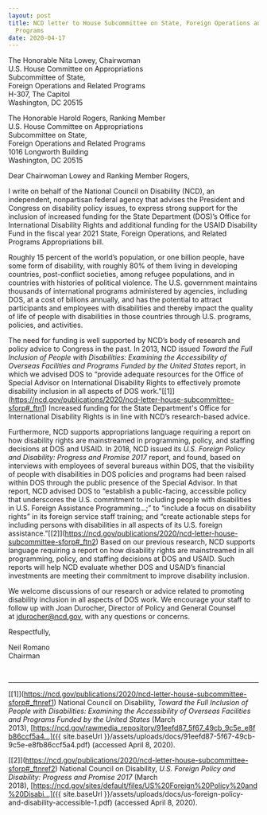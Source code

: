 ```yaml
---
layout: post
title: NCD letter to House Subcommittee on State, Foreign Operations and Related
  Programs
date: 2020-04-17
---
```

The Honorable Nita Lowey, Chairwoman\
U.S. House Committee on Appropriations\
Subcommittee of State,\
Foreign Operations and Related Programs\
H-307, The Capitol\
Washington, DC 20515

The Honorable Harold Rogers, Ranking Member\
U.S. House Committee on Appropriations\
Subcommittee on State,\
Foreign Operations and Related Programs\
1016 Longworth Building\
Washington, DC 20515

Dear Chairwoman Lowey and Ranking Member Rogers,

I write on behalf of the National Council on Disability (NCD), an independent, nonpartisan federal agency that advises the President and Congress on disability policy issues, to express strong support for the inclusion of increased funding for the State Department (DOS)’s Office for International Disability Rights and additional funding for the USAID Disability Fund in the fiscal year 2021 State, Foreign Operations, and Related Programs Appropriations bill.

Roughly 15 percent of the world’s population, or one billion people, have some form of disability, with roughly 80% of them living in developing countries, post-conflict societies, among refugee populations, and in countries with histories of political violence. The U.S. government maintains thousands of international programs administered by agencies, including DOS, at a cost of billions annually, and has the potential to attract participants and employees with disabilities and thereby impact the quality of life of people with disabilities in those countries through U.S. programs, policies, and activities.

The need for funding is well supported by NCD’s body of research and policy advice to Congress in the past. In 2013, NCD issued *Toward the Full Inclusion of People with Disabilities: Examining the Accessibility of Overseas Facilities and Programs Funded by the United States* report, in which we advised DOS to “provide adequate resources for the Office of Special Advisor on International Disability Rights to effectively promote disability inclusion in all aspects of DOS work.”[\[1]](https://ncd.gov/publications/2020/ncd-letter-house-subcommittee-sforp#_ftn1) Increased funding for the State Department's Office for International Disability Rights is in line with NCD’s research-based advice.

Furthermore, NCD supports appropriations language requiring a report on how disability rights are mainstreamed in programming, policy, and staffing decisions at DOS and USAID. In 2018, NCD issued its *U.S. Foreign Policy and Disability: Progress and Promise 2017* report, and found, based on interviews with employees of several bureaus within DOS, that the visibility of people with disabilities in DOS policies and programs had been raised within DOS through the public presence of the Special Advisor. In that report, NCD advised DOS to “establish a public-facing, accessible policy that underscores the U.S. commitment to including people with disabilities in U.S. Foreign Assistance Programming...;” to “include a focus on disability rights” in its foreign service staff training; and “create actionable steps for including persons with disabilities in all aspects of its U.S. foreign assistance.”[\[2]](https://ncd.gov/publications/2020/ncd-letter-house-subcommittee-sforp#_ftn2) Based on our previous research, NCD supports language requiring a report on how disability rights are mainstreamed in all programming, policy, and staffing decisions at DOS and USAID. Such reports will help NCD evaluate whether DOS and USAID’s financial investments are meeting their commitment to improve disability inclusion.

We welcome discussions of our research or advice related to promoting disability inclusion in all aspects of DOS work. We encourage your staff to follow up with Joan Durocher, Director of Policy and General Counsel at [jdurocher@ncd.gov](mailto:jdurocher@ncd.gov), with any questions or concerns.

Respectfully,

Neil Romano\
Chairman

 



- - -

[\[1]](https://ncd.gov/publications/2020/ncd-letter-house-subcommittee-sforp#_ftnref1) National Council on Disability, *Toward the Full Inclusion of People with Disabilities: Examining the Accessibility of Overseas Facilities and Programs Funded by the United States* (March 2013), [https://ncd.gov/rawmedia_repository/91eefd87_5f67_49cb_9c5e_e8fb86ccf5a4...]({{ site.baseUrl }}/assets/uploads/docs/91eefd87-5f67-49cb-9c5e-e8fb86ccf5a4.pdf) (accessed April 8, 2020).

[\[2]](https://ncd.gov/publications/2020/ncd-letter-house-subcommittee-sforp#_ftnref2) National Council on Disability, *U.S. Foreign Policy and Disability: Progress and Promise 2017* (March 2018), [https://ncd.gov/sites/default/files/US%20Foreign%20Policy%20and%20Disabi...]({{ site.baseUrl }}/assets/uploads/docs/us-foreign-policy-and-disability-accessible-1.pdf) (accessed April 8, 2020).
